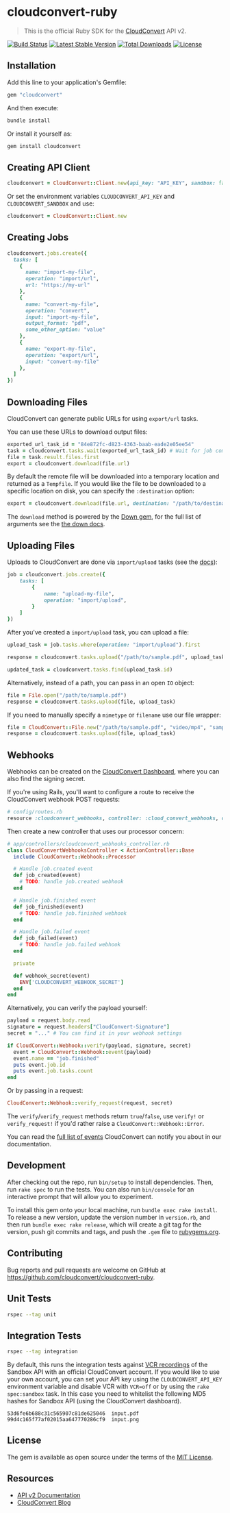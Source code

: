 cloudconvert-ruby
=================

> This is the official Ruby SDK for the [CloudConvert](https://cloudconvert.com/api/v2) API v2.

[![Build Status](https://github.com/cloudconvert/cloudconvert-ruby/workflows/Tests/badge.svg)](https://github.com/cloudconvert/cloudconvert-ruby/actions?query=workflow%3ATests)
[![Latest Stable Version](https://img.shields.io/gem/v/cloudconvert?label=stable)](https://rubygems.org/gems/cloudconvert)
[![Total Downloads](https://img.shields.io/gem/dt/cloudconvert)](https://rubygems.org/gems/cloudconvert)
[![License](https://img.shields.io/github/license/cloudconvert/cloudconvert-ruby)](https://rubygems.org/gems/cloudconvert)

Installation
------------

Add this line to your application's Gemfile:

```rb
gem "cloudconvert"
```

And then execute:

```sh
bundle install
```

Or install it yourself as:

```sh
gem install cloudconvert
```


Creating API Client
-------------------

```rb
cloudconvert = CloudConvert::Client.new(api_key: "API_KEY", sandbox: false)
```

Or set the environment variables `CLOUDCONVERT_API_KEY` and `CLOUDCONVERT_SANDBOX` and use:

```rb
cloudconvert = CloudConvert::Client.new
```


Creating Jobs
-------------

```rb
cloudconvert.jobs.create({
  tasks: [
    {
      name: "import-my-file",
      operation: "import/url",
      url: "https://my-url"
    },
    {
      name: "convert-my-file",
      operation: "convert",
      input: "import-my-file",
      output_format: "pdf",
      some_other_option: "value"
    },
    {
      name: "export-my-file",
      operation: "export/url",
      input: "convert-my-file"
    },
  ]
})
```


Downloading Files
-----------------

CloudConvert can generate public URLs for using `export/url` tasks.

You can use these URLs to download output files:

```rb
exported_url_task_id = "84e872fc-d823-4363-baab-eade2e05ee54"
task = cloudconvert.tasks.wait(exported_url_task_id) # Wait for job completion
file = task.result.files.first
export = cloudconvert.download(file.url)
```

By default the remote file will be downloaded into a temporary location and returned as a `Tempfile`.
If you would like the file to be downloaded to a specific location on disk, you can specify the `:destination` option:

```rb
export = cloudconvert.download(file.url, destination: "/path/to/destination")
```

The `download` method is powered by the [Down gem](https://github.com/janko/down),
for the full list of arguments see the [the down docs](https://github.com/janko/down#down).


Uploading Files
---------------

Uploads to CloudConvert are done via `import/upload` tasks (see the [docs](https://cloudconvert.com/api/v2/import#import-upload-tasks)):

```rb
job = cloudconvert.jobs.create({
    tasks: [
        {
            name: "upload-my-file",
            operation: "import/upload",
        }
    ]
})
```

After you've created a `import/upload` task, you can upload a file:

```rb
upload_task = job.tasks.where(operation: "import/upload").first

response = cloudconvert.tasks.upload("/path/to/sample.pdf", upload_task)

updated_task = cloudconvert.tasks.find(upload_task.id)
```

Alternatively, instead of a path, you can pass in an open `IO` object:

```rb
file = File.open("/path/to/sample.pdf")
response = cloudconvert.tasks.upload(file, upload_task)
```

If you need to manually specify a `mimetype` or `filename` use our file wrapper:

```rb
file = CloudConvert::File.new("/path/to/sample.pdf", "video/mp4", "sample.mp4")
response = cloudconvert.tasks.upload(file, upload_task)
```


Webhooks
--------

Webhooks can be created on the [CloudConvert Dashboard](https://cloudconvert.com/dashboard/api/v2/webhooks),
where you can also find the signing secret.

If you're using Rails, you'll want to configure a route to receive the CloudConvert webhook POST requests:

```rb
# config/routes.rb
resource :cloudconvert_webhooks, controller: :cloud_convert_webhooks, only: :create
```

Then create a new controller that uses our processor concern:

```rb
# app/controllers/cloudconvert_webhooks_controller.rb
class CloudConvertWebhooksController < ActionController::Base
  include CloudConvert::Webhook::Processor

  # Handle job.created event
  def job_created(event)
    # TODO: handle job.created webhook
  end

  # Handle job.finished event
  def job_finished(event)
    # TODO: handle job.finished webhook
  end

  # Handle job.failed event
  def job_failed(event)
    # TODO: handle job.failed webhook
  end

  private

  def webhook_secret(event)
    ENV['CLOUDCONVERT_WEBHOOK_SECRET']
  end
end
```

Alternatively, you can verify the payload yourself:

```rb
payload = request.body.read
signature = request.headers["CloudConvert-Signature"]
secret = "..." # You can find it in your webhook settings

if CloudConvert::Webhook::verify(payload, signature, secret)
  event = CloudConvert::Webhook::event(payload)
  event.name == "job.finished"
  puts event.job.id
  puts event.job.tasks.count
end
```

Or by passing in a request:

```rb
CloudConvert::Webhook::verify_request(request, secret)
```

The `verify`/`verify_request` methods return `true`/`false`, use `verify!` or `verify_request!` if you'd rather raise a `CloudConvert::Webhook::Error`.

You can read the [full list of events](https://cloudconvert.com/api/v2/webhooks) CloudConvert can notify you about in our documentation.


Development
-----------

After checking out the repo, run `bin/setup` to install dependencies. Then, run `rake spec` to run the tests. You can also run `bin/console` for an interactive prompt that will allow you to experiment.

To install this gem onto your local machine, run `bundle exec rake install`. To release a new version, update the version number in `version.rb`, and then run `bundle exec rake release`, which will create a git tag for the version, push git commits and tags, and push the `.gem` file to [rubygems.org](https://rubygems.org).


Contributing
------------

Bug reports and pull requests are welcome on GitHub at https://github.com/cloudconvert/cloudconvert-ruby.


Unit Tests
----------

```sh
rspec --tag unit
```


Integration Tests
-----------------

```sh
rspec --tag integration
```

By default, this runs the integration tests against [VCR recordings](https://github.com/vcr/vcr) of the Sandbox API with an official CloudConvert account.
If you would like to use your own account, you can set your API key using the `CLOUDCONVERT_API_KEY` environment variable and disable VCR with `VCR=off` or by using the `rake spec:sandbox` task.
In this case you need to whitelist the following MD5 hashes for Sandbox API (using the CloudConvert dashboard).

```
53d6fe6b688c31c565907c81de625046  input.pdf
99d4c165f77af02015aa647770286cf9  input.png
```


License
-------

The gem is available as open source under the terms of the [MIT License](https://opensource.org/licenses/MIT).


Resources
---------

* [API v2 Documentation](https://cloudconvert.com/api/v2)
* [CloudConvert Blog](https://cloudconvert.com/blog)
